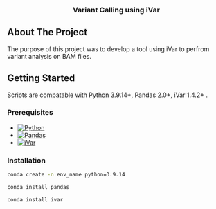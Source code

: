 <a name="readme-top"></a>

<!-- PROJECT LOGO -->
<br />
  <h3 align="center">Variant Calling using iVar</h3>
  <p align="center">
</div>

<!-- ABOUT THE PROJECT -->
## About The Project

<!-- [![Product Name Screen Shot][product-screenshot]](https://example.com) -->

The purpose of this project was to develop a tool using iVar to perfrom variant analysis on BAM files. 


<!-- GETTING STARTED -->
## Getting Started

Scripts are compatable with Python 3.9.14+, Pandas 2.0+, iVar 1.4.2+ .

### Prerequisites

* [![Python][Python]][Python-url]
* [![Pandas][Pandas]][Pandas-url]
* [![iVar][iVar]][iVar-url]


### Installation

  ```sh
  conda create -n env_name python=3.9.14
  ```

  ```sh
  conda install pandas
  ```

  ```sh
  conda install ivar
  ```

<!-- MARKDOWN LINKS & IMAGES -->
<!-- https://www.markdownguide.org/basic-syntax/#reference-style-links -->
[contributors-shield]: https://img.shields.io/github/contributors/ASU-Lim-Lab/GISAID.svg?style=for-the-badge
[contributors-url]: https://github.com/ASU-Lim-Lab/Absolute-Q/graphs/contributors
[Biopython]: https://img.shields.io/badge/Biopython-1.80-blue
[Biopython-url]: https://biopython.org/
[NumPy]: https://img.shields.io/badge/numpy-%23013243.svg?style=for-the-badge&logo=numpy&logoColor=white
[Numpy-url]: https://numpy.org/
[Pandas]: https://img.shields.io/badge/pandas-%23150458.svg?style=for-the-badge&logo=pandas&logoColor=white
[Pandas-url]: https://pandas.pydata.org/
[Python]: https://img.shields.io/badge/python-3670A0?style=for-the-badge&logo=python&logoColor=ffdd54
[Python-url]: https://www.python.org/
[iVar]: https://img.shields.io/badge/iVar-1.4.2-red
[iVar-url]: https://andersen-lab.github.io/ivar/html/index.html
